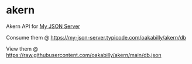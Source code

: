 # akern
Akern API for [My JSON Server](https://my-json-server.typicode.com)

Consume them @
https://my-json-server.typicode.com/oakabilly/akern/db

View them @
https://raw.githubusercontent.com/oakabilly/akern/main/db.json
